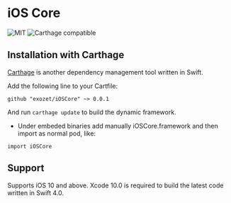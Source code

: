 # iOS Core
![MIT](https://img.shields.io/npm/l/:packageName.svg?registry_uri=https%3A%2F%2Fregistry.npmjs.com) ![Carthage compatible](https://img.shields.io/badge/Carthage-compatible-4BC51D.svg?style=flat)


## Installation with Carthage

[Carthage](https://github.com/Carthage/Carthage) is another dependency management tool written in Swift.

Add the following line to your Cartfile:

```
github "exozet/iOSCore" ~> 0.0.1
```

And run `carthage update` to build the dynamic framework.

- Under embeded binaries add manually iOSCore.framework and then import as normal pod, like:

```
import iOSCore
```


## Support

Supports iOS 10 and above. Xcode 10.0 is required to build the latest code written in Swift 4.0.
